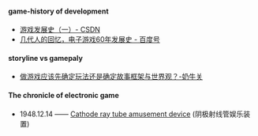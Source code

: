 #### game-history of development
- [游戏发展史（一）- CSDN](https://blog.csdn.net/qq_36373994/article/details/79435938)
- [几代人的回忆，电子游戏60年发展史 - 百度号](https://baijiahao.baidu.com/s?id=1577361881758526228&wfr=spider&for=pc)
#### storyline vs gamepaly
- [做游戏应该先确定玩法还是确定故事框架与世界观？-奶牛关](https://cowlevel.net/question/1967064)
#### The chronicle of electronic game 
- 1948.12.14  —— [Cathode ray tube amusement device](http://www.pong-story.com/2455992.pdf) (阴极射线管娱乐装置)
